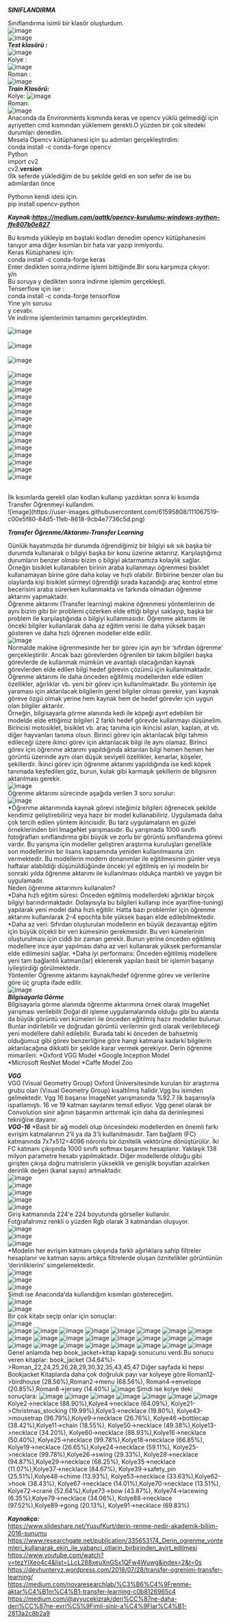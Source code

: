 ***SINIFLANDIRMA***

Sınıflandırma isimli bir klasör oluşturdum.
<br>
![image](https://user-images.githubusercontent.com/61595808/111068231-fef1e480-84d8-11eb-9470-9377cc6d3789.png)
<br>
![image](https://user-images.githubusercontent.com/61595808/111068237-04e7c580-84d9-11eb-8fe2-46f77e4b476b.png)
<br>
***Test klasörü :***
<br>
![image](https://user-images.githubusercontent.com/61595808/111068260-16c96880-84d9-11eb-9269-fb98ef370fbb.png)
<br>
Kolye :
<br>
![image](https://user-images.githubusercontent.com/61595808/111068276-26e14800-84d9-11eb-8deb-8fe4b63208b7.png)
<br>
Roman :
<br>
![image](https://user-images.githubusercontent.com/61595808/111068280-2fd21980-84d9-11eb-8e39-851e82fffc88.png)
<br>
***Train Klasörü:***
<br>
Kolye:
![image](https://user-images.githubusercontent.com/61595808/111068290-424c5300-84d9-11eb-9a98-718c182a4792.png)
<br>
Roman:
<br>
![image](https://user-images.githubusercontent.com/61595808/111068296-4b3d2480-84d9-11eb-8f59-4720108eae3e.png)
<br>
Anaconda da Environments kısmında keras ve opencv yüklü gelmediği için ayrıyetten cmd  kısmından yüklemem gerekti.O yüzden bir çok sitedeki durumları denedim.
<br>
Mesela Opencv kütüphanesi için şu adımları gerçekleştirdim:
<br>
conda install -c conda-forge opencv 
<br>
Python
<br>
import cv2
<br>
cv2.__version__
<br>
(İlk seferde yüklediğim de bu şekilde geldi en son sefer de ise bu adımlardan önce 

Pythonın kendi idesi için.
<br>
pip install opencv-python
<br>

***Kaynak:https://medium.com/aattk/opencv-kurulumu-windows-python-ffe807b0e827***

Bu kısmıda yükleyip en baştaki kodları denedim opencv kütüphanesini tanıyor ama  diğer kısımları bir hata var yazıp inmiyordu.
<br>
Keras Kütüphanesi için:
<br>
conda install -c conda-forge keras
<br>
Enter dedikten sonra,indirme işlemi bittiğinde.Bir soru karşımıza çıkıyor:
<br>
y/n 
<br>
Bu soruya y dedikten sonra indirme işlemim gerçekleşti. 
<br>
Tenserflow için ise :
<br>
conda install -c conda-forge tensorflow
<br>
Yine y/n sorusu 
<br>
y cevabı.
<br>
Ve indirme işlemlerimin tamamını gerçekleştirdim.
<br>


![image](https://user-images.githubusercontent.com/61595808/111068432-c3a3e580-84d9-11eb-8123-89e764d58cf2.png)
<br>
<br>
![image](https://user-images.githubusercontent.com/61595808/111068440-c7d00300-84d9-11eb-9e22-7ead45a10098.png)
<br>
<br>
![image](https://user-images.githubusercontent.com/61595808/111068453-d5858880-84d9-11eb-857b-884940625111.png)
<br>
<br>
![image](https://user-images.githubusercontent.com/61595808/111068460-db7b6980-84d9-11eb-9ff9-e7016e227662.png)
<br>
![image](https://user-images.githubusercontent.com/61595808/111068466-e0d8b400-84d9-11eb-9216-17c703c65d06.png)
<br>
![image](https://user-images.githubusercontent.com/61595808/111068469-e504d180-84d9-11eb-8309-b712a6c7911a.png)
<br>
![image](https://user-images.githubusercontent.com/61595808/111068477-ea621c00-84d9-11eb-8acf-4023ff48993b.png)
<br>
![image](https://user-images.githubusercontent.com/61595808/111068480-ee8e3980-84d9-11eb-88d3-a4fe0eb610d5.png)
<br>
![image](https://user-images.githubusercontent.com/61595808/111068483-f221c080-84d9-11eb-817c-ce14ef90abca.png)
<br>
![image](https://user-images.githubusercontent.com/61595808/111068487-f9e16500-84d9-11eb-859c-6975b2f85d04.png)
<br>
![image](https://user-images.githubusercontent.com/61595808/111068490-fd74ec00-84d9-11eb-9b48-118a3fce3c02.png)
<br>
![image](https://user-images.githubusercontent.com/61595808/111068497-02d23680-84da-11eb-805d-717fcb2cb4fd.png)
<br>
![image](https://user-images.githubusercontent.com/61595808/111068499-06fe5400-84da-11eb-9b50-f27d4a9ec5b8.png)
<br>
![image](https://user-images.githubusercontent.com/61595808/111068501-0a91db00-84da-11eb-95a8-39c5cf606337.png)
<br>
![image](https://user-images.githubusercontent.com/61595808/111068503-0d8ccb80-84da-11eb-8b5f-2c3c184bbaab.png)
<br>
![image](https://user-images.githubusercontent.com/61595808/111068504-11b8e900-84da-11eb-8126-2554fe08cae9.png)
<br>
![image](https://user-images.githubusercontent.com/61595808/111068509-14b3d980-84da-11eb-9173-879d7c8251d4.png)
<br>
![image](https://user-images.githubusercontent.com/61595808/111068513-18476080-84da-11eb-9ab2-0151a67b93eb.png)

<br>
İlk kısımlarda gerekli olan kodları kullanıp yazdıktan sonra ki kısımda  Transfer Öğrenmeyi kullandım.
<br>
![image](https://user-images.githubusercontent.com/61595808/111067519-c00e5f80-84d5-11eb-8618-9cb4e7736c5d.png)
<br>

***Transfer Öğrenme/Aktarımı-Transfer Learning***

Günlük hayatımızda bir durumda öğrendiğimiz bir bilgiyi sık sık başka bir durumda kullanarak o bilgiyi başka bir konu üzerine aktarırız. Karşılaştığımız durumların benzer olması bizim o bilgiyi aktarmamıza kolaylık sağlar. Örneğin bisiklet kullanabilen birinin araba kullanmayı öğrenmesi bisiklet kullanamayan birine göre daha kolay ve hızlı olabilir. Birbirine benzer olan bu olaylarda kişi bisiklet sürmeyi öğrendiği sırada kazandığı araç kontrol etme becerisini araba sürerken kullanmakta ve farkında olmadan öğrenme aktarımı yapmaktadır.
<br>
Öğrenme aktarımı (Transfer learning) makine öğrenmesi yöntemlerinin de aynı bizim gibi bir problemi çözerken elde ettiği bilgiyi saklayıp, başka bir problem ile karşılaştığında o bilgiyi kullanmasıdır. Öğrenme aktarımı ile önceki bilgiler kullanılarak daha az eğitim verisi ile daha yüksek başarı gösteren ve daha hızlı öğrenen modeller elde edilir.
<br>
![image](https://user-images.githubusercontent.com/61595808/111067579-0237a100-84d6-11eb-90fd-c0d77c3162aa.png)
<br>
Normalde makine öğrenmesinde her bir görev için ayrı bir ‘sıfırdan öğrenme’ gerçekleştirilir. Ancak bazı görevlerden öğrenilen bir takım bilgileri başka görevlerde de kullanmak mümkün ve avantajlı olacağından kaynak görevlerden elde edilen bilgi hedef görevin çözümü için kullanılmaktadır. Öğrenme aktarımı ile daha önceden eğitilmiş modellerden elde edilen özellikler, ağırlıklar vb. yeni bir görev için kullanılmaktadır. Bu yöntemin işe yaraması için aktarılacak bilgilerin genel bilgiler olması gerekir, yani kaynak göreve özgü olmak yerine hem kaynak hem de hedef görevler için uygun olan bilgiler aktarılır.
<br>
Örneğin, bilgisayarla görme alanında kedi ile köpeği ayırt edebilen bir modelde elde ettiğimiz bilgileri 2 farklı hedef görevde kullanmayı düşünelim. Birincisi motosiklet, bisiklet vb. araç tanıma için ikincisi aslan, kaplan, at vb. diğer hayvanları tanıma olsun. Birinci görev için aktarılacak bilgi tahmin edileceği üzere ikinci görev için aktarılacak bilgi ile aynı olamaz. Birinci görev için öğrenme aktarımı yapıldığında aktarılan bilgi hemen hemen her görüntü üzerinde aynı olan düşük seviyeli özellikler, kenarlar, köşeler, şekillerdir. İkinci görev için öğrenme aktarımı yapıldığında ise kedi köpek tanımada keşfedilen göz, burun, kulak gibi karmaşık şekillerin de bilgisinin aktarılması gerekir.
<br>
![image](https://user-images.githubusercontent.com/61595808/111067592-167b9e00-84d6-11eb-845c-5335758e9fd4.png)
<br>
Öğrenme aktarımı sürecinde aşağıda verilen 3 soru sorulur:
<br>
![image](https://user-images.githubusercontent.com/61595808/111067628-3612c680-84d6-11eb-8da5-30e97d13d767.png)
<br>
*Öğrenme aktarımında kaynak görevi isteğimiz bilgileri öğrenecek şekilde kendimiz geliştirebiliriz veya hazır bir model kullanabiliriz. Uygulamada daha çok tercih edilen yöntem ikincisidir. Bu tarz uygulamaların en güzel örneklerinden biri ImageNet yarışmasıdır. Bu yarışmada 1000 sınıflı fotoğrafları sınıflandırma gibi büyük ve zorlu bir görüntü sınıflandırma görevi vardır. Bu yarışma için modeller geliştiren araştırma kuruluşları genellikle son modellerinin bir lisans kapsamında yeniden kullanılmasına izin vermektedir. Bu modellerin modern donanımlar ile eğitilmesinin günler veya haftalar alabildiği düşünüldüğünde önceki yıl eğitilmiş en iyi modelin bir sonraki yılda öğrenme aktarımı ile kullanılması oldukça mantıklı ve yaygın bir uygulamadır.
<br>
Neden öğrenme aktarımını kullanalım?
<br>
*Daha hızlı eğitim süresi: Önceden eğitilmiş modellerdeki ağırlıklar birçok bilgiyi barındırmaktadır. Dolayısıyla bu bilgileri kullanıp ince ayar(fine-tuning) yapılarak yeni model daha hızlı eğitilir. Hatta bazı problemler için öğrenme aktarımı kullanılarak 2–4 epochta bile yüksek başarı elde edilebilmektedir.
*Daha az veri: Sıfırdan oluşturulan modellerin en büyük dezavantajı eğitim için büyük ölçekli bir veri kümesinin gerekmesidir. Bu veri kümelerinin oluşturulması için ciddi bir zaman gerekir. Bunun yerine önceden eğitilmiş modellere ince ayar yapılması daha az veri kullanarak yüksek performanslar elde edilmesini sağlar.
*Daha iyi performans: Önceden eğitilmiş modellere yeni tam bağlantılı katman(lar) eklenerek yapılan basit bir işlemin başarıyı iyileştirdiği görülmektedir.
<br>
Yöntemler Öğrenme aktarımı kaynak/hedef öğrenme görev ve verilerine göre üç grupta ifade edilir.
<br>
![image](https://user-images.githubusercontent.com/61595808/111067650-4fb40e00-84d6-11eb-82b3-484a196ac72d.png)
<br>
***Bilgisayarla Görme***
<br>
Bilgisayarla görme alanında öğrenme aktarımına örnek olarak ImageNet yarışması verilebilir.Doğal dil işleme uygulamalarında olduğu gibi bu alanda da büyük görüntü veri kümeleri ile önceden eğitilmiş hazır modeller bulunur. Bunlar indirilebilir ve doğrudan görüntü verilerinin girdi olarak verilebileceği yeni modellere dahil edilebilir. Burada tabi ki önceden de bahsetmiş olduğumuz gibi görev benzerliğine göre hangi katmana kadarki bilgilerin aktarılacağına dikkatli bir şekilde karar vermek gerekiyor. Derin öğrenme mimarileri:
      *Oxford VGG Model
      *Google Inception Model	
      *Microsoft ResNet Model
      *Caffe Model Zoo
  
 ***VGG***
 <br>
VGG (Visual Geometry Group) Oxford Üniversitesinde kurulan bir araştırma grubu olan (Visual Geometry Group)  kısaltılmış halidir.Vgg bu isimden gelmektedir.
Vgg 16 başarısı İmageNet yarışmasında %92.7 lik başarısıyla ispatlamıştı.
16 ve 19 katman sayılarını temsil ediyor.
Vgg genel olarak bir Convolution sinir ağının başarımın arttırmak için daha da derinleşmesi tekniğine dayanır.
<br>
***VGG-16***
*Basit bir ağ modeli olup öncesindeki modellerden en önemli farkı evrişim katmalarının 2’li ya da 3’li kullanılmasıdır. Tam bağlantı (FC) katmanında 7x7x512=4096 nöronlu bir öznitelik vektörüne dönüştürülür. İki FC katmanı çıkışında 1000 sınıflı softmax başarımı hesaplanır. Yaklaşık 138 milyon parametre hesabı yapılmaktadır. Diğer modellerde olduğu gibi girişten çıkışa doğru matrislerin yükseklik ve genişlik boyutları azalırken derinlik değeri (kanal sayısı) artmaktadır.
<br>
![image](https://user-images.githubusercontent.com/61595808/111067708-7eca7f80-84d6-11eb-8591-dd8b96d838a1.png)
<br>
![image](https://user-images.githubusercontent.com/61595808/111067714-84c06080-84d6-11eb-95da-cba5beb7f8ec.png)
<br>
![image](https://user-images.githubusercontent.com/61595808/111067720-8a1dab00-84d6-11eb-8c1c-acc750501d67.png)
<br>
![image](https://user-images.githubusercontent.com/61595808/111067727-8f7af580-84d6-11eb-9eb5-829ca1b6a173.png)
<br>
![image](https://user-images.githubusercontent.com/61595808/111067733-9570d680-84d6-11eb-906d-32494261d347.png)
<br>
Giriş katmanında 224'e 224 boyutunda görseller kullanılır.
<br>
Fotğrafalrımız renkli o yüzden Rgb olarak 3 katmandan oluşuyor.
<br>
![image](https://user-images.githubusercontent.com/61595808/111067741-a28dc580-84d6-11eb-8f4f-f093c21e7f76.png)
<br>
![image](https://user-images.githubusercontent.com/61595808/111067750-a883a680-84d6-11eb-8911-29535b389943.png)
<br>
![image](https://user-images.githubusercontent.com/61595808/111067755-ae798780-84d6-11eb-849c-035b23cc871b.png)
<br>
*Modelin her evrişim katmanı çıkışında farklı ağırlıklara sahip filtreler hesaplanır ve katman sayısı artıkça filtrelerde oluşan öznitelikler görüntünün ‘derinliklerini’ simgelemektedir.
<br>
![image](https://user-images.githubusercontent.com/61595808/111067768-b9ccb300-84d6-11eb-87d6-659b767a27fe.png)
<br>
![image](https://user-images.githubusercontent.com/61595808/111067772-c05b2a80-84d6-11eb-8664-1625709f3ed3.png)
<br>
![image](https://user-images.githubusercontent.com/61595808/111067775-c4874800-84d6-11eb-9460-3e18050fc120.png)
<br>
Şimdi ise Anaconda'da kullandığım kısımları göstereceğim.
<br>
![image](https://user-images.githubusercontent.com/61595808/111067891-6870f380-84d7-11eb-9720-5d34b6416966.png)
<br>
![image](https://user-images.githubusercontent.com/61595808/111067901-6f980180-84d7-11eb-9342-13b5ce4b6c75.png)
<br>
Bir çok kitabı seçip onlar için sonuçlar:
<br>
![image](https://user-images.githubusercontent.com/61595808/111067935-92c2b100-84d7-11eb-8704-c7e52f5a29a9.png)
<br>
![image](https://user-images.githubusercontent.com/61595808/111067940-9c4c1900-84d7-11eb-904c-aa9cf7483507.png)
![image](https://user-images.githubusercontent.com/61595808/111067953-b2f27000-84d7-11eb-99d0-5b33b777489d.png)
![image](https://user-images.githubusercontent.com/61595808/111067964-ba197e00-84d7-11eb-90b7-993dcadee512.png)
![image](https://user-images.githubusercontent.com/61595808/111067970-c7cf0380-84d7-11eb-923e-543c641c6986.png)
![image](https://user-images.githubusercontent.com/61595808/111067974-cdc4e480-84d7-11eb-942f-077c90e32b5f.png)
![image](https://user-images.githubusercontent.com/61595808/111067981-d5848900-84d7-11eb-80b4-93ef7413d4fa.png)
![image](https://user-images.githubusercontent.com/61595808/111067987-da493d00-84d7-11eb-8269-2d4b953f79bf.png)
![image](https://user-images.githubusercontent.com/61595808/111067995-e208e180-84d7-11eb-8d94-d48334258a1e.png)
![image](https://user-images.githubusercontent.com/61595808/111068001-e9c88600-84d7-11eb-84e0-60db8ccca59a.png)
![image](https://user-images.githubusercontent.com/61595808/111068003-edf4a380-84d7-11eb-907f-06aff91b1cc6.png)
![image](https://user-images.githubusercontent.com/61595808/111068007-f0ef9400-84d7-11eb-8067-a4541bbfb557.png)
![image](https://user-images.githubusercontent.com/61595808/111068009-f4831b00-84d7-11eb-8560-06ebd8e98ad6.png)
![image](https://user-images.githubusercontent.com/61595808/111068019-f8af3880-84d7-11eb-9b06-584bc5f3ddd6.png)
![image](https://user-images.githubusercontent.com/61595808/111068020-fbaa2900-84d7-11eb-8639-bb67b4ff5465.png)
![image](https://user-images.githubusercontent.com/61595808/111068023-ffd64680-84d7-11eb-8f59-bb88d3818714.png)
![image](https://user-images.githubusercontent.com/61595808/111068028-04026400-84d8-11eb-9b3b-36ea5a095101.png)
![image](https://user-images.githubusercontent.com/61595808/111068031-0795eb00-84d8-11eb-83f5-936e7a4560ac.png)
![image](https://user-images.githubusercontent.com/61595808/111068033-0b297200-84d8-11eb-9c81-724442fcd221.png)
![image](https://user-images.githubusercontent.com/61595808/111068038-1086bc80-84d8-11eb-96ae-c29ff1e812cc.png)
![image](https://user-images.githubusercontent.com/61595808/111068043-17153400-84d8-11eb-9699-754cdb7b8cc6.png)
![image](https://user-images.githubusercontent.com/61595808/111068050-1bd9e800-84d8-11eb-8299-d6c4498deb3a.png)
![image](https://user-images.githubusercontent.com/61595808/111068056-1f6d6f00-84d8-11eb-909a-9a625889cddf.png)
![image](https://user-images.githubusercontent.com/61595808/111068060-23998c80-84d8-11eb-90c9-730bef6f70f3.png)
![image](https://user-images.githubusercontent.com/61595808/111068063-26947d00-84d8-11eb-8cf3-75526d8bb2f1.png)
Genel anlamda hep book_jacket=kitap kapağı sonucunu verdi.Bu sonucu veren kitaplar:
book_jacket (34.64%)->Roman_22,24,25,26,28,29,30,32,35,43,45,47
Diğer sayfada ki hepsi Bookjacket
Kitaplarda daha çok doğruluk payı var kolyeye göre
Roman12->birdhouse (28.56%),Roman2->menu (68.56%),
Roman4->envelope (20.85%),Roman8->jersey (14.40%)
![image](https://user-images.githubusercontent.com/61595808/111068083-4d52b380-84d8-11eb-95be-81db770aba1f.png)
Şimdi ise kolye deki sonuçlara:
![image](https://user-images.githubusercontent.com/61595808/111068090-580d4880-84d8-11eb-8096-3b6be8b1d586.png)
![image](https://user-images.githubusercontent.com/61595808/111068091-5c396600-84d8-11eb-9f70-ae7be7807aad.png)
![image](https://user-images.githubusercontent.com/61595808/111068097-60658380-84d8-11eb-976b-5d26722921f4.png)
![image](https://user-images.githubusercontent.com/61595808/111068100-6491a100-84d8-11eb-94d8-e079e32aa1a6.png)
![image](https://user-images.githubusercontent.com/61595808/111068103-68bdbe80-84d8-11eb-8d3d-3099233d2f16.png)
![image](https://user-images.githubusercontent.com/61595808/111068108-6eb39f80-84d8-11eb-89ad-6975e25c5849.png)
![image](https://user-images.githubusercontent.com/61595808/111068113-75421700-84d8-11eb-8c99-abe21bde198b.png)
Kolye2->necklace (88.90%),Kolye4->necklace (64.09%),
Kolye21->Christmas_stocking (19.99%),Kolye3->necklace (19.80%),
Kolye43->mousetrap (96.79%),Kolye9->necklace (26.76%),
Kolye46->bottlecap (38.42%),Kolye11->chain (18.55%),
Kolye50->necklace (49.38%),Kolye13->necklace (34.20%),
Kolye60->necklace (88.93%),Kolye16->necklace (50.40%),
Kolye25->necklace (99.78%),Kolye18->necklace (66.85%),
Kolye19->necklace (26.65%),Kolye24->necklace (59.11%),
Kolye25->necklace (99.78%),Kolye26->swing (29.33%),
Kolye28->necklace (94.87%),Kolye29->necklace (68.25%),
Kolye35->necklace (11.07%),Kolye37->necklace (84.67%),
Kolye39->safety_pin (25.51%),Kolye48->chime (13.93%),
Kolye53->necklace (33.63%),Kolye62->hook (38.43%),
Kolye67->necklace (14.01%),Kolye70->necklace (13.51%),
Kolye72->crane (52.64%),Kolye73->bow (43.87%),
Kolye74->lacewing (6.35%),Kolye79->necklace (34.06%),
Kolye88->necklace (97.52%),Kolye89->gong (20.13%),
Kolye91->necklace (69.83%)





***Kaynakça:***
<br>
https://www.slideshare.net/YusufKurt/derin-renme-nedir-akademik-biliim-2016-sunumu
<br>
https://www.researchgate.net/publication/335653174_Derin_ogrenme_yontemleri_kullanarak_ekin_ile_yabanci_otlarin_birbirinden_ayirt_edilmesi
<br>
https://www.youtube.com/watch?v=tezYIXeo4c4&list=LLcL288xeuXnGSx1QFw4Wuwg&index=2&t=0s
<br>
https://devhunteryz.wordpress.com/2018/07/28/transfer-ogrenimi-transfer-learning/
<br>
https://medium.com/novaresearchlab/%C3%B6%C4%9Frenme-aktar%C4%B1m%C4%B1-transfer-learning-c0b8126965c4
<br>
https://medium.com/@ayyucekizrak/deri%CC%87ne-daha-deri%CC%87ne-evri%C5%9Fimli-sinir-a%C4%9Flar%C4%B1-2813a2c8b2a9
